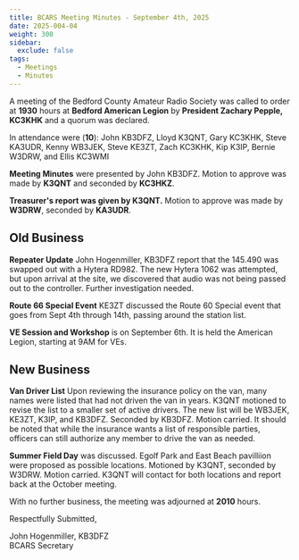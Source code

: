 ```yaml
---
title: BCARS Meeting Minutes - September 4th, 2025
date: 2025-004-04
weight: 300
sidebar:
  exclude: false
tags:
  - Meetings
  - Minutes
---
```


A meeting of the Bedford County Amateur Radio Society was called to order at **1930** hours at **Bedford American Legion** by **President Zachary Pepple, KC3KHK** and a quorum was declared.

In attendance were (**10**): <!--more--> John KB3DFZ, Lloyd K3QNT, Gary KC3KHK, Steve KA3UDR, Kenny WB3JEK, Steve KE3ZT, Zach KC3KHK, Kip K3IP, Bernie W3DRW, and Ellis KC3WMI

**Meeting Minutes** were presented by John KB3DFZ. Motion to approve was made by **K3QNT** and seconded by **KC3HKZ**.

**Treasurer's report was given by K3QNT.**  Motion to approve was made by **W3DRW**, seconded by **KA3UDR**.

## Old Business

**Repeater Update** John Hogenmiller, KB3DFZ report that the 145.490 was swapped out with a Hytera RD982. The new Hytera 1062 was attempted, but upon arrival at the site, we discovered that audio was not being passed out to the controller. Further investigation needed.

**Route 66 Special Event** KE3ZT discussed the Route 60 Special event that goes from Sept 4th through 14th, passing around the station list.

**VE Session and Workshop** is on September 6th. It is held the American Legion, starting at 9AM for VEs.

## New Business

**Van Driver List** Upon reviewing the insurance policy on the van, many names were listed that had not driven the van in years. K3QNT motioned to revise the list to a smaller set of active drivers. The new list will be WB3JEK, KE3ZT, K3IP, and KB3DFZ.  Seconded by KB3DFZ. Motion carried.  It should be noted that while the insurance wants a list of responsible parties, officers can still authorize any member to drive the van as needed.

**Summer Field Day** was discussed. Egolf Park and East Beach pavilliion were proposed as possible locations. Motioned by K3QNT, seconded by W3DRW. Motion carried. K3QNT will contact for both locations and report back at the October meeting.


With no further business, the meeting was adjourned at **2010** hours.

Respectfully Submitted,  


John Hogenmiller, KB3DFZ  
BCARS Secretary
